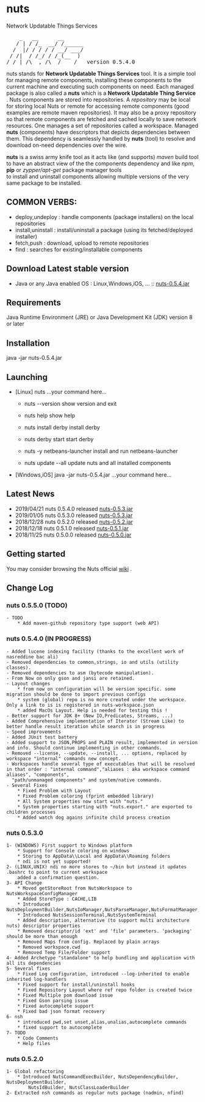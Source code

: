 # nuts
Network Updatable Things Services
<pre>
    _   __      __
   / | / /_  __/ /______
  /  |/ / / / / __/ ___/
 / /|  / /_/ / /_(__  )
/_/ |_/\__,_/\__/____/   version 0.5.4.0
</pre>

nuts stands for **Network Updatable Things Services** tool. It is a simple tool  for managing remote
components, installing these  components to the current machine and executing such  components on need.
Each managed package  is also called a **nuts** which  is a **Network Updatable Thing Service** .
Nuts components are  stored  into repositories. A  *repository*  may be local for  storing local Nuts
or remote for accessing  remote components (good examples  are  remote maven  repositories). It may
also be a proxy repository so that remote components are fetched and cached locally to save network
resources.
One manages a set of repositories called a  workspace. Managed **nuts**  (components)  have descriptors
that depicts dependencies between them. This dependency is seamlessly handled by  **nuts**  (tool) to
resolve and download on-need dependencies over the wire.

**nuts** is a swiss army knife tool as it acts like (and supports) *maven* build tool to have an abstract
view of the the  components dependency and like  *npm*, **pip** or *zypper/apt-get*  package manager tools  
to  install and uninstall components allowing multiple versions of the very same package to  be installed.

## COMMON VERBS:
+ deploy,undeploy   : handle components (package installers) on the local repositories
+ install,uninstall : install/uninstall a package (using its fetched/deployed installer)
+ fetch,push        : download, upload to remote repositories
+ find              : searches for existing/installable components

## Download Latest stable version
+ Java or any Java enabled OS : Linux,Windows,iOS, ... :: [nuts-0.5.4.jar](https://github.com/thevpc/vpc-public-maven/raw/master/net/vpc/app/nuts/nuts/0.5.4/nuts-0.5.4.jar)

## Requirements
Java Runtime Environment (JRE) or Java Development Kit (JDK) version 8 or later

## Installation
java -jar nuts-0.5.4.jar

## Launching
+ [Linux] nuts ...your command here...
    + nuts --version
      show version and exit  
    
    + nuts help
        show help
    + nuts install derby
        install derby

    + nuts derby start
        start derby

    + nuts -y netbeans-launcher
        install and run netbeans-launcher

    + nuts update --all
        update nuts and all installed components

+ [Windows,iOS] java -jar nuts-0.5.4.jar ...your command here...

## Latest News

+ 2019/04/21 	nuts 0.5.4.0 released [nuts-0.5.3.jar](https://github.com/thevpc/vpc-public-maven/raw/master/net/vpc/app/nuts/nuts/0.5.4/nuts-0.5.4.jar)
+ 2019/01/05 	nuts 0.5.3.0 released [nuts-0.5.3.jar](https://github.com/thevpc/vpc-public-maven/raw/master/net/vpc/app/nuts/nuts/0.5.3/nuts-0.5.3.jar)
+ 2018/12/28 	nuts 0.5.2.0 released [nuts-0.5.2.jar](https://github.com/thevpc/vpc-public-maven/raw/master/net/vpc/app/nuts/nuts/0.5.2/nuts-0.5.2.jar)
+ 2018/12/18 	nuts 0.5.1.0 released [nuts-0.5.1.jar](https://github.com/thevpc/vpc-public-maven/raw/master/net/vpc/app/nuts/nuts/0.5.1/nuts-0.5.1.jar)
+ 2018/11/25 	nuts 0.5.0.0 released [nuts-0.5.0.jar](https://github.com/thevpc/vpc-public-maven/raw/master/net/vpc/app/nuts/nuts/0.5.0/nuts-0.5.0.jar)

## Getting started

 You may consider browsing the Nuts official [wiki](https://github.com/thevpc/nuts/wiki) .


## Change Log
### nuts 0.5.5.0 (TODO)
    - TODO
        * Add maven-github repository type support (web API)

### nuts 0.5.4.0 (IN PROGRESS)
    - Added lucene indexing facility (thanks to the excellent work of nasreddine bac ali)
    - Removed dependencies to common,strings, io and utils (utility classes).
    - Removed dependencies to asm (bytecode manipulation).
    - From Now on only gson and jansi are retained.
    - Layout changes
        * from now on configuration will be version specific. some migration should be done to import previous configs
        * system (global) repo is no more created under the workspace. Only a link to is is registered in nuts-workspace.json
        * added MacOs Layout. Help is needed for testing this !
    - Better support for JDK 8+ (New IO,Predicates, Streams, ...)
    - Added Comprehensive implementation of Iterator (Stream Like) to better handle result iteration while search is in progress
    - Speed improvements
    - Added JUnit test battery
    - Added support to JSON,PROPS and PLAIN result, implemented in version and info. Should continue implementing in other commands.
    - Removed --license, --update, --install, ... options, replaced by workspace "internal" commands new concept.
    - Workspaces handle several type of executables that will be resolved in that order : "internal command","aliases : aka workspace command aliases", "components",
      "path/unmanaged components" and system/native commands.
    - Several Fixes
        * Fixed Problem with Layout
        * Fixed Problem coloring (fprint embedded library)
        * All System properties now start with "nuts."
        * System properties starting with "nuts.export." are exported to children processes
        * Added watch dog agains infinite child process creation

### nuts 0.5.3.0
    1- (WINDOWS) First support to Windows platform
        * Support for Console coloring on windows
        * Storing to AppData\\Local and AppData\\Roaming folders
        * ndi is not yet supported!
    2- (LINUX,UNIX) ndi no more stores to ~/bin but instead it updates .bashrc to point to current workspace
        added a confirmation question.
    3- API Change
        * Moved getStoreRoot from NutsWorkspace to NutsWorkspaceConfigManager
        * Added StoreType : CACHE,LIB
        * Introduced NutsDeploymentBuilder,NutsIoManager,NutsParseManager,NutsFormatManager,DescriptorFormat
        * Introduced NutsSessionTerminal,NutsSystemTerminal
        * Added description, alternative (to support multi architecture nuts) descriptor properties
        * Removed descriptor/id 'ext' and 'file' parameters. 'packaging' should be more than enough
        * Removed Maps from config. Replaced by plain arrays
        * Removed workspace.cwd
        * Removed Temp File/Folder support
    4- Added Archetype "standalone" to help bundling and application with all its dependencies
    5- Several fixes
        * Fixed Log configuration, introduced --log-inherited to enable inherited log-handlers
        * Fixed support for install/uninstall hooks
        * Fixed Repository Layout where ref repo folder is created twice
        * Fixed Multiple pom download issue
        * Fixed Gson parsing issue
        * Fixed autocomplete support
        * Fixed bad json format recovery
    6- nsh 
        * introduced pwd,set unset,alias,unalias,autocomplete commands
        * fixed support to autocomplete
    7- TODO 
        * Code Comments
        * Help files

### nuts 0.5.2.0
    1- Global refactoring
        * Introduced NutsCommandExecBuilder, NutsDependencyBuilder, NutsDeploymentBuilder, 
            NutsIdBuilder, NutsClassLoaderBuilder
    2- Extracted nsh commands as regular nuts package (nadmin, nfind)
